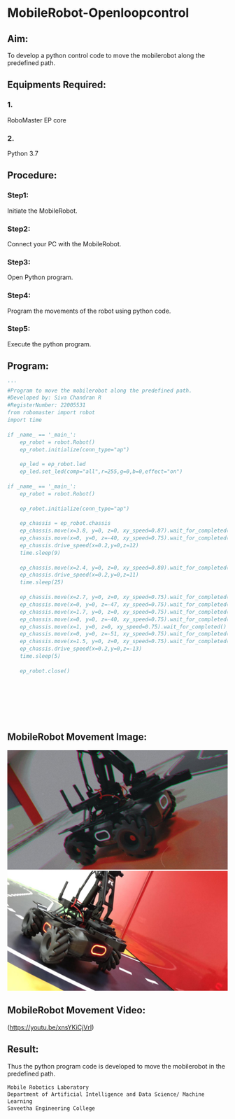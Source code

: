 # MobileRobot-Openloopcontrol
## Aim:
To develop a python control code to move the mobilerobot along the predefined path.
## Equipments Required:
### 1.
RoboMaster EP core
### 2.
Python 3.7
## Procedure:
### Step1:
Initiate the MobileRobot.

### Step2:
Connect your PC with the MobileRobot.

### Step3:
Open Python program.

### Step4:
Program the movements of the robot using python code.

### Step5:
Execute the python program.

## Program:
```python
'''
#Program to move the mobilerobot along the predefined path.
#Developed by: Siva Chandran R
#RegisterNumber: 22005531
from robomaster import robot
import time

if _name_ == '_main_':
    ep_robot = robot.Robot()
    ep_robot.initialize(conn_type="ap")

    ep_led = ep_robot.led
    ep_led.set_led(comp="all",r=255,g=0,b=0,effect="on")

if _name_ == '_main_':
    ep_robot = robot.Robot()
    
    ep_robot.initialize(conn_type="ap")
   
    ep_chassis = ep_robot.chassis
    ep_chassis.move(x=3.8, y=0, z=0, xy_speed=0.87).wait_for_completed()
    ep_chassis.move(x=0, y=0, z=-40, xy_speed=0.75).wait_for_completed()
    ep_chassis.drive_speed(x=0.2,y=0,z=12)
    time.sleep(9)
    
    ep_chassis.move(x=2.4, y=0, z=0, xy_speed=0.80).wait_for_completed()
    ep_chassis.drive_speed(x=0.2,y=0,z=11)
    time.sleep(25)
    
    ep_chassis.move(x=2.7, y=0, z=0, xy_speed=0.75).wait_for_completed()
    ep_chassis.move(x=0, y=0, z=-47, xy_speed=0.75).wait_for_completed()
    ep_chassis.move(x=1.7, y=0, z=0, xy_speed=0.75).wait_for_completed()
    ep_chassis.move(x=0, y=0, z=-40, xy_speed=0.75).wait_for_completed()
    ep_chassis.move(x=1, y=0, z=0, xy_speed=0.75).wait_for_completed()
    ep_chassis.move(x=0, y=0, z=-51, xy_speed=0.75).wait_for_completed()
    ep_chassis.move(x=1.5, y=0, z=0, xy_speed=0.75).wait_for_completed()
    ep_chassis.drive_speed(x=0.2,y=0,z=-13)
    time.sleep(5)
    
    ep_robot.close()  
    
    
    
    
    
    
```
## MobileRobot Movement Image:
![output](./img/index.jpeg)
![output](./img/index1.jpeg)

## MobileRobot Movement Video:

(https://youtu.be/xnsYKiCjVrI)

## Result:
Thus the python program code is developed to move the mobilerobot in the predefined path.

```
Mobile Robotics Laboratory
Department of Artificial Intelligence and Data Science/ Machine Learning
Saveetha Engineering College
```
